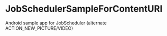 # JobSchedulerSampleForContentURI
Android sample app for JobScheduler (alternate ACTION_NEW_PICTURE/VIDEO)
